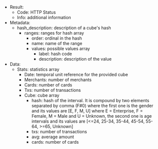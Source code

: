 * Result:
    * Code: HTTP Status
    * Info: additional information
* Metadata:    
    * hash_description: description of a cube's hash
        * ranges: ranges for hash array
            * order: ordinal in the hash
            * name: name of the range
            * values: possible values array
                * label: hash code
                * description: description of the value
* Data:
    * Stats: statistics array
        * Date: temporal unit reference for the provided cube
        * Merchants: number of merchants
        * Cards: number of cards
        * Txs: number of transactions
        * Cube: cube array
            * hash: hash of the interval. It is compound by two elements separated by comma (F#0) where the first one is the gender and its values are [E, F, M, U] where E = Enterprise, F = Female, M = Male and U = Unknown, the second one is age intervals and its values are [<=24, 25-34, 35-44, 45-54, 55-64, >=65, Unknown]
            * txs: number of transactions
            * avg: average amount
            * cards: number of cards            
